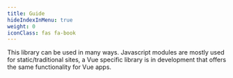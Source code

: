 ```yaml
---
title: Guide
hideIndexInMenu: true
weight: 0
iconClass: fas fa-book
---
```


This library can be used in many ways. Javascript modules are mostly used for static/traditional sites, a Vue specific library is in development that offers the same functionality for Vue apps.